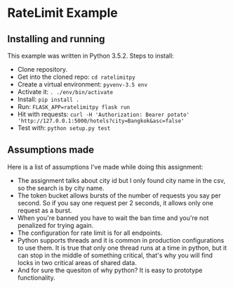 # RateLimit Example

## Installing and running

This example was written in Python 3.5.2. Steps to install:

* Clone repository.
* Get into the cloned repo: `cd ratelimitpy`
* Create a virtual environment: `pyvenv-3.5 env` 
* Activate it: `. ./env/bin/activate`
* Install: `pip install .`
* Run: `FLASK_APP=ratelimitpy flask run`
* Hit with requests: `curl -H 'Authorization: Bearer potato' 'http://127.0.0.1:5000/hotels?city=Bangkok&asc=false'`
* Test with: `python setup.py test`

## Assumptions made

Here is a list of assumptions I've made while doing this assignment:

* The assignment talks about city id but I only found city name in the csv, so the search is by city name.
* The token bucket allows bursts of the number of requests you say per second. So if you say one request per 2 seconds, it allows only one request as a burst.
* When you're banned you have to wait the ban time and you're not penalized for trying again.
* The configuration for rate limit is for all endpoints.
* Python supports threads and it is common in production configurations to use them. It is true that only one thread runs at a time in python, but it can stop in the middle of something critical, that's why you will find locks in two critical areas of shared data.
* And for sure the quesiton of why python? It is easy to prototype functionality.
